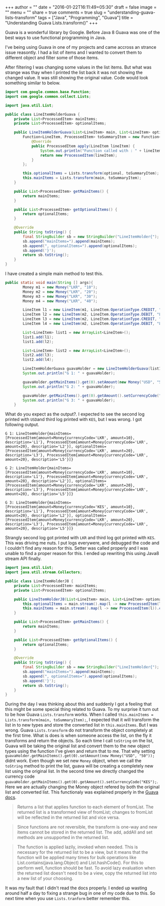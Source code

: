 +++
author = ""
date = "2016-01-22T16:11:49+05:30"
draft = false
image = ""
menu = ""
share = true
comments = true
slug = "understanding-guava-lists-transform"
tags = ["Java", "Programming", "Guava"]
title = "Understanding Guava Lists.transform()"
+++

Guava is a wonderful library by Google. Before Java 8 Guava was one of the best ways to use functional programming in Java. 

I've being using Guava in one of my projects and came accross an strance issue reasontly. I had a list of items and I wanted to convert them to different object and filter some of those items.

After filtering I was changing some values in the list items. But what was strange was thay when I printed the list back it was not showing the changed value. It was still showing the original value. Code would look something similar to below. 


```java
import com.google.common.base.Function;
import com.google.common.collect.Lists;

import java.util.List;

public class LineItemHolderGuava {
    private List<ProcessedItem> mainItems;
    private List<ProcessedItem> optionalItems;

    public LineItemHolderGuava(List<LineItem> main, List<LineItem> optional){
        Function<LineItem, ProcessedItem> toSummaryItem = new Function<LineItem, ProcessedItem>() {
            @Override
            public ProcessedItem apply(LineItem lineItem) {
                System.out.println("Function called with : " + lineItem);
                return new ProcessedItem(lineItem);
            }
        };

        this.optionalItems = Lists.transform(optional, toSummaryItem);
        this.mainItems = Lists.transform(main, toSummaryItem);
    }

    public List<ProcessedItem> getMainItems() {
        return mainItems;
    }

    public List<ProcessedItem> getOptionalItems() {
        return optionalItems;
    }

    @Override
    public String toString() {
        final StringBuilder sb = new StringBuilder("LineItemHolder{");
        sb.append("mainItems=").append(mainItems);
        sb.append(", optionalItems=").append(optionalItems);
        sb.append('}');
        return sb.toString();
    }
}
```

I have created a simple main method to test this. 

```java
public static void main(String [] args){
        Money m1 = new Money("LKR", "10");
        Money m2 = new Money("LKR", "20");
        Money m3 = new Money("LKR", "30");
        Money m4 = new Money("LKR", "40");

        LineItem l1 = new LineItem(m1, LineItem.OperationType.CREDIT, "L1");
        LineItem l2 = new LineItem(m2, LineItem.OperationType.DEBIT, "L2");
        LineItem l3 = new LineItem(m2, LineItem.OperationType.CREDIT, "L3");
        LineItem l4 = new LineItem(m2, LineItem.OperationType.DEBIT, "L5");

        List<LineItem> list1 = new ArrayList<LineItem>();
        list1.add(l1);
        list1.add(l2);

        List<LineItem> list2 = new ArrayList<LineItem>();
        list2.add(l3);
        list2.add(l4);

        LineItemHolderGuava guavaHolder = new LineItemHolderGuava(list1, list2);
        System.out.println("G 1: " + guavaHolder);

        guavaHolder.getMainItems().get(0).setAmount(new Money("USD", "50"));
        System.out.println("G 2: " + guavaHolder);

        guavaHolder.getMainItems().get(0).getAmount().setCurrencyCode("KES");
        System.out.println("G 3: " + guavaHolder);
    }
```

What do you expect as the output?. I expected to see the second log printed with `USD`and third log printed with `KES`, but I was wrong. I got following output. 

```
G 1: LineItemHolder{mainItems=[ProcessedItem{amount=Money{currencyCode='LKR', amount=10}, description='L1'}, ProcessedItem{amount=Money{currencyCode='LKR', amount=20}, description='L2'}], optionalItems=[ProcessedItem{amount=Money{currencyCode='LKR', amount=20}, description='L3'}, ProcessedItem{amount=Money{currencyCode='LKR', amount=20}, description='L5'}]}

G 2: LineItemHolder{mainItems=[ProcessedItem{amount=Money{currencyCode='LKR', amount=10}, description='L1'}, ProcessedItem{amount=Money{currencyCode='LKR', amount=20}, description='L2'}], optionalItems=[ProcessedItem{amount=Money{currencyCode='LKR', amount=20}, description='L3'}, ProcessedItem{amount=Money{currencyCode='LKR', amount=20}, description='L5'}]}

G 3: LineItemHolder{mainItems=[ProcessedItem{amount=Money{currencyCode='KES', amount=10}, description='L1'}, ProcessedItem{amount=Money{currencyCode='LKR', amount=20}, description='L2'}], optionalItems=[ProcessedItem{amount=Money{currencyCode='LKR', amount=20}, description='L3'}, ProcessedItem{amount=Money{currencyCode='LKR', amount=20}, description='L5'}]}

```

Strangly second log got printed with `LKR` and third log got printed with `KES`. This was driving me nuts. I put logs everywere, and debugged the code and I couldn't find any reason for this. Setter was called properly and I was unable to find a proper reason for this. I ended up rewriting this using Java8 stream API finally. 

```java
import java.util.List;
import java.util.stream.Collectors;

public class LineItemHolderJ8 {
    private List<ProcessedItem> mainItems;
    private List<ProcessedItem> optionalItems;

    public LineItemHolderJ8(List<LineItem> main, List<LineItem> optional) {
        this.optionalItems = main.stream().map(l -> new ProcessedItem(l)).collect(Collectors.toList());
        this.mainItems = main.stream().map(l -> new ProcessedItem(l)).collect(Collectors.toList());
    }

    public List<ProcessedItem> getMainItems() {
        return mainItems;
    }

    public List<ProcessedItem> getOptionalItems() {
        return optionalItems;
    }

    @Override
    public String toString() {
        final StringBuilder sb = new StringBuilder("LineItemHolder{");
        sb.append("mainItems=").append(mainItems);
        sb.append(", optionalItems=").append(optionalItems);
        sb.append('}');
        return sb.toString();
    }
}
```

During the day I was thinking about this and suddenly I got a feeling that this might be some special thing related to Guava. To my surprise it turn out to be how Guava `Lists.transform` works. When I called ` this.mainItems = Lists.transform(main, toSummaryItem); `, I expected that it will transform the list in to new types and store the converted list in `this.mainItems`. But I was wrong. Guava `Lists.transform` do not transform the object completely at the first time. What is does is when someone access the list, on the fly it transforms and return the objects. 
So each time I call `toString` on the list, Guava will be taking the original list and convert them to the new object types using the function I've given and return that to me. That why setting `guavaHolder.getMainItems().get(0).setAmount(new Money("USD", "50"));` didnt work. Even though we set new `Money` object, when we call the `toString` method to print the list, guava will be creating a completely new list using the original list. 
In the second time we directly changed the currency code `guavaHolder.getMainItems().get(0).getAmount().setCurrencyCode("KES");`. Here we are actually changing the Money object refered by both the original list and converted list. 
This functionaly was explained properly in the [Guava docs](http://docs.guava-libraries.googlecode.com/git/javadoc/com/google/common/collect/Lists.html#transform%28java.util.List,%20com.google.common.base.Function%29). 

> Returns a list that applies function to each element of fromList. The returned list is a transformed view of fromList; changes to fromList will be reflected in the returned list and vice versa.

> Since functions are not reversible, the transform is one-way and new items cannot be stored in the returned list. The add, addAll and set methods are unsupported in the returned list.

> The function is applied lazily, invoked when needed. This is necessary for the returned list to be a view, but it means that the function will be applied many times for bulk operations like List.contains(java.lang.Object) and List.hashCode(). For this to perform well, function should be fast. To avoid lazy evaluation when the returned list doesn't need to be a view, copy the returned list into a new list of your choosing. 

It was my fault that I didn't read the docs properly. I ended up wasting around half a day to fixing a strange bug in one of my code due to this. So next time when you use `Lists.tranform` better remember this.